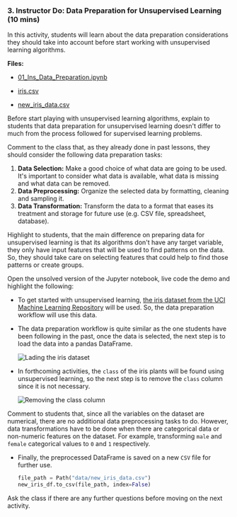 ### 3. Instructor Do: Data Preparation for Unsupervised Learning (10 mins)

In this activity, students will learn about the data preparation considerations they should take into account before start working with unsupervised learning algorithms.

**Files:**

* [01_Ins_Data_Preparation.ipynb](Activities/01-Ins_Data_Prep/Solved/01_Ins_Data_Preparation.ipynb)

* [iris.csv](Activities/01-Ins_Data_Prep/Solved/data/iris.csv)

* [new_iris_data.csv](Activities/01-Ins_Data_Prep/Solved/data/new_iris_data.csv)

Before start playing with unsupervised learning algorithms, explain to students that data preparation for unsupervised learning doesn't differ to much from the process followed for supervised learning problems.

Comment to the class that, as they already done in past lessons, they should consider the following data preparation tasks:

1. **Data Selection:** Make a good choice of what data are going to be used. It's important to consider what data is available, what data is missing and what data can be removed.
2. **Data Preprocessing:** Organize the selected data by formatting, cleaning and sampling it.
3. **Data Transformation:** Transform the data to a format that eases its treatment and storage for future use (e.g. CSV file, spreadsheet, database).

Highlight to students, that the main difference on preparing data for unsupervised learning is that its algorithms don't have any target variable, they only have input features that will be used to find patterns on the data. So, they should take care on selecting features that could help to find those patterns or create groups.

Open the unsolved version of the Jupyter notebook, live code the demo and highlight the following:

* To get started with unsupervised learning, [the iris dataset from the UCI Machine Learning Repository](https://archive.ics.uci.edu/ml/datasets/iris) will be used. So, the data preparation workflow will use this data.

* The data preparation workflow is quite similar as the one students have been following in the past, once the data is selected, the next step is to load the data into a pandas DataFrame.

  ![Lading the iris dataset](Images/reading-iris-data.png)

* In forthcoming activities, the `class` of the iris plants will be found using unsupervised learning, so the next step is to remove the `class` column since it is not necessary.

  ![Removing the class column](Images/removing-class-column.png)

Comment to students that, since all the variables on the dataset are numerical, there are no additional data preprocessing tasks to do. However, data transformations have to be done when there are categorical data or non-numeric features on the dataset. For example, transforming `male` and `female` categorical values to `0` and `1` respectively.

* Finally, the preprocessed DataFrame is saved on a new `CSV` file for further use.

  ```python
  file_path = Path("data/new_iris_data.csv")
  new_iris_df.to_csv(file_path, index=False)
  ```

Ask the class if there are any further questions before moving on the next activity.
